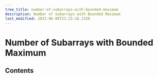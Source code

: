 ```yaml
---
tree_title: number-of-subarrays-with-bounded-maximum
description: Number of Subarrays with Bounded Maximum
last_modified: 2022-06-09T21:23:28.2328
---
```


# Number of Subarrays with Bounded Maximum

## Contents
